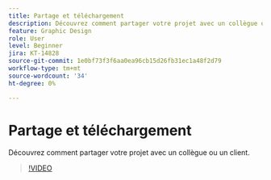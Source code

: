 ```yaml
---
title: Partage et téléchargement
description: Découvrez comment partager votre projet avec un collègue ou un client
feature: Graphic Design
role: User
level: Beginner
jira: KT-14828
source-git-commit: 1e0bf73f3f6aa0ea96cb15d26fb31ec1a48f2d79
workflow-type: tm+mt
source-wordcount: '34'
ht-degree: 0%

---
```


# Partage et téléchargement

Découvrez comment partager votre projet avec un collègue ou un client.

>[!VIDEO](https://video.tv.adobe.com/v/3426936?quality=12&learn=on&hidetitle=true)
